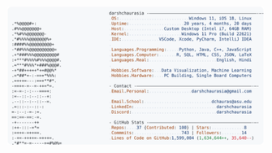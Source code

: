 <a href="https://github.com/darshchaurasia/darshchaurasia">
  <picture>
    <source media="(prefers-color-scheme: dark)" srcset="https://raw.githubusercontent.com/darshchaurasia/darshchaurasia/main/dark_mode.svg">
    <img alt="Darsh's GitHub Profile README" src="https://raw.githubusercontent.com/darshchaurasia/darshchaurasia/main/light_mode.svg">
  </picture>
</a>
